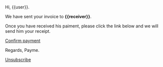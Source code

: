 Hi, {{user}}.

We have sent your invoice to **{{receiver}}**.

Once you have received his paiment, please click the link below and we will send him your receipt.

[Confirm payment](http://localhost:3000/receipt/{{invoice_id}})

Regards, Payme.

[Unsubscribe](http://localhost:3000/unsubsribe?token={{unsubscribe}})
